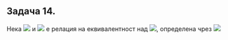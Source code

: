 ## Задача 14.

Нека <img src="https://latex.codecogs.com/svg.latex?\Large&space;A=\{1,2,3,4,5,6,7,8,9,10\}"> и <img src="https://latex.codecogs.com/svg.latex?\Large&space;R"> е релация на еквивалентност над <img src="https://latex.codecogs.com/svg.latex?\Large&space;A">, определена чрез <img src="https://latex.codecogs.com/svg.latex?\Large&space;nRm\Leftrightarrow{\;}n & m">
